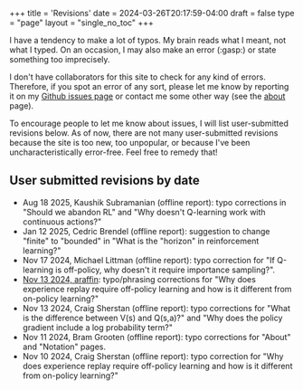 +++
title = 'Revisions'
date = 2024-03-26T20:17:59-04:00
draft = false
type = "page"
layout = "single_no_toc"
+++

I have a tendency to make a lot of typos. My brain reads what I meant, not what I typed. On an occasion, I may also make an error (:gasp:) or state something too imprecisely.

I don't have collaborators for this site to check for any kind of errors. Therefore, if you spot an error of any sort, please let me know by reporting it on my [Github issues page](https://github.com/jmacglashan/decisions_and_dragons/issues) or contact me some other way (see the [about](/about) page).

To encourage people to let me know about issues, I will list user-submitted revisions below. As of now, there are not many user-submitted revisions because the site is too new, too unpopular, or because I've been uncharacteristically error-free. Feel free to remedy that!

## User submitted revisions by date

* Aug 18 2025, Kaushik Subramanian (offline report): typo corrections in "Should we abandon RL" and "Why doesn't Q-learning work with continuous actions?"
* Jan 12 2025, Cedric Brendel (offline report): suggestion to change "finite" to "bounded" in "What is the "horizon" in reinforcement learning?"
* Nov 17 2024, Michael Littman (offline report): typo correction for "If Q-learning is off-policy, why doesn't it require importance sampling?".
* [Nov 13 2024, araffin](https://github.com/jmacglashan/decisions_and_dragons/pull/2): typo/phrasing corrections for "Why does experience replay require off-policy learning and how is it different from on-policy learning?"
* Nov 13 2024, Craig Sherstan (offline report): typo corrections for "What is the difference between V(s) and Q(s,a)?" and "Why does the policy gradient include a log probability term?"
* Nov 11 2024, Bram Grooten (offline report): typo corrections for "About" and "Notation" pages.
* Nov 10 2024, Craig Sherstan (offline report): typo correction for "Why does experience replay require off-policy learning and how is it different from on-policy learning?"
